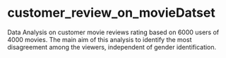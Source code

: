 # customer_review_on_movieDatset
Data Analysis on customer movie reviews rating based on 6000 users of 4000 movies.  The main aim of this analysis to identify the most disagreement among the viewers, independent of gender identification.
